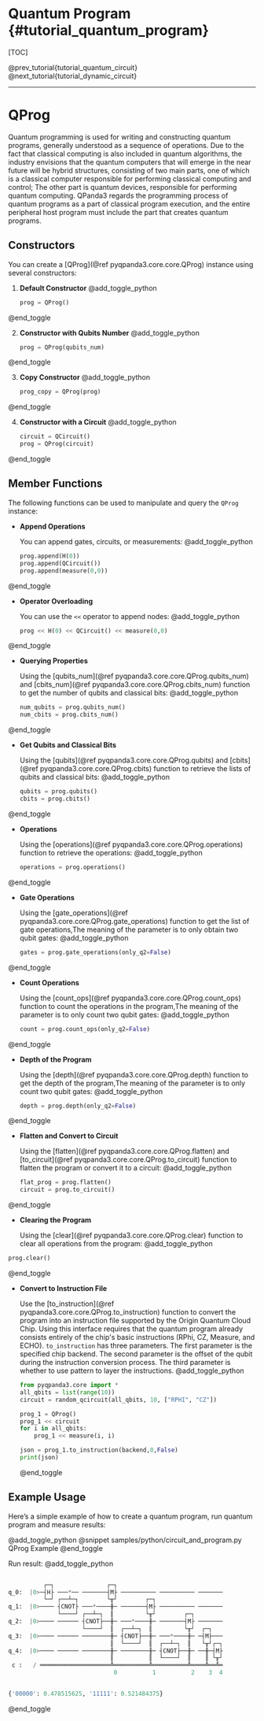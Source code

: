 Quantum Program {#tutorial_quantum_program}
=============================================================

[TOC]

@prev_tutorial{tutorial_quantum_circuit}
@next_tutorial{tutorial_dynamic_circuit}

-------------------------------------------------------------------------------------------------------------------------------
# QProg

Quantum programming is used for writing and constructing quantum programs, generally understood as a sequence of operations. Due to the fact that classical computing is also included in quantum algorithms, the industry envisions that the quantum computers that will emerge in the near future will be hybrid structures, consisting of two main parts, one of which is a classical computer responsible for performing classical computing and control; The other part is quantum devices, responsible for performing quantum computing. QPanda3 regards the programming process of quantum programs as a part of classical program execution, and the entire peripheral host program must include the part that creates quantum programs.

## Constructors

You can create a [QProg](@ref pyqpanda3.core.core.QProg) instance using several constructors:

1. **Default Constructor**
@add_toggle_python
   ```python
   prog = QProg()
   ```
@end_toggle

2. **Constructor with Qubits Number**
@add_toggle_python
   ```python
   prog = QProg(qubits_num)
   ```
@end_toggle

3. **Copy Constructor**
@add_toggle_python
   ```python
   prog_copy = QProg(prog)
   ```
@end_toggle

4. **Constructor with a Circuit**
@add_toggle_python
   ```python
   circuit = QCircuit()
   prog = QProg(circuit)
   ```
@end_toggle

## Member Functions

The following functions can be used to manipulate and query the `QProg` instance:

- **Append Operations**

  You can append gates, circuits, or measurements:
@add_toggle_python
  ```python
  prog.append(H(0))
  prog.append(QCircuit())
  prog.append(measure(0,0))
  ```
@end_toggle

- **Operator Overloading**

  You can use the `<<` operator to append nodes:
@add_toggle_python
  ```python
  prog << H(0) << QCircuit() << measure(0,0)
  ```
@end_toggle


- **Querying Properties**

  Using the [qubits_num](@ref pyqpanda3.core.core.QProg.qubits_num) and [cbits_num](@ref pyqpanda3.core.core.QProg.cbits_num) function to get the number of qubits and classical bits:
@add_toggle_python
  ```python
  num_qubits = prog.qubits_num()
  num_cbits = prog.cbits_num()
  ```
@end_toggle

- **Get Qubits and Classical Bits**

  Using the [qubits](@ref pyqpanda3.core.core.QProg.qubits) and [cbits](@ref pyqpanda3.core.core.QProg.cbits) function to retrieve the lists of qubits and classical bits:
@add_toggle_python
  ```python
  qubits = prog.qubits()
  cbits = prog.cbits()
  ```
@end_toggle

- **Operations**

    Using the [operations](@ref pyqpanda3.core.core.QProg.operations) function to retrieve the operations:
@add_toggle_python
  ```python
  operations = prog.operations()
  ```
@end_toggle

- **Gate Operations**
  
    Using the [gate_operations](@ref pyqpanda3.core.core.QProg.gate_operations) function to get the list of gate operations,The meaning of the parameter is to only obtain two qubit gates:
@add_toggle_python
  ```python
  gates = prog.gate_operations(only_q2=False)
  ```
@end_toggle

- **Count Operations**
  
    Using the [count_ops](@ref pyqpanda3.core.core.QProg.count_ops) function to count the operations in the program,The meaning of the parameter is to only count two qubit gates:
@add_toggle_python
  ```python
  count = prog.count_ops(only_q2=False)
  ```
@end_toggle

- **Depth of the Program**

    Using the [depth](@ref pyqpanda3.core.core.QProg.depth) function to get the depth of the program,The meaning of the parameter is to only count two qubit gates:
@add_toggle_python
  ```python
  depth = prog.depth(only_q2=False)
  ```
@end_toggle

- **Flatten and Convert to Circuit**

     Using the [flatten](@ref pyqpanda3.core.core.QProg.flatten) and [to_circuit](@ref pyqpanda3.core.core.QProg.to_circuit) function to flatten the program or convert it to a circuit:
@add_toggle_python
  ```python
  flat_prog = prog.flatten()
  circuit = prog.to_circuit()
  ```
@end_toggle

- **Clearing the Program**

    Using the [clear](@ref pyqpanda3.core.core.QProg.clear) function to clear all operations from the program:
@add_toggle_python
```python
prog.clear()
```
@end_toggle


- **Convert to Instruction File**

    Use the [to_instruction](@ref pyqpanda3.core.core.QProg.to_instruction) function to convert the program into an instruction file supported by the Origin Quantum Cloud Chip.
Using this interface requires that the quantum program already consists entirely of the chip's basic instructions (RPhi, CZ, Measure, and ECHO).
`to_instruction` has three parameters. The first parameter is the specified chip backend. The second parameter is the offset of the qubit during the instruction conversion process. The third parameter is whether to use pattern to layer the instructions.
  @add_toggle_python
    ```python
    from pyqpanda3.core import *
    all_qbits = list(range(10))
    circuit = random_qcircuit(all_qbits, 10, ["RPHI", "CZ"])

    prog_1 = QProg()
    prog_1 << circuit
    for i in all_qbits:
        prog_1 << measure(i, i)

    json = prog_1.to_instruction(backend,0,False)
    print(json)
    ```
  @end_toggle


## Example Usage

Here’s a simple example of how to create a quantum program, run quantum program and measure results:

@add_toggle_python
@snippet samples/python/circuit_and_program.py QProg Example
@end_toggle

Run result:
@add_toggle_python
```python

          ┌─┐               ┌─┐
q_0:  |0>─┤H├ ───*── ───────┤M├ ────────── ────────── ───────
          └─┘ ┌──┴─┐        └╥┘        ┌─┐
q_1:  |0>──── ┤CNOT├ ───*────╫─ ───────┤M├ ────────── ───────
              └────┘ ┌──┴─┐  ║         └╥┘        ┌─┐
q_2:  |0>──── ────── ┤CNOT├──╫─ ───*────╫─ ───────┤M├ ───────
                     └────┘  ║  ┌──┴─┐  ║         └╥┘  ┌─┐
q_3:  |0>──── ────── ────────╫─ ┤CNOT├──╫─ ───*────╫─ ─┤M├───
                             ║  └────┘  ║  ┌──┴─┐  ║   └╥┘┌─┐
q_4:  |0>──── ────── ────────╫─ ────────╫─ ┤CNOT├──╫─ ──╫─┤M├
                             ║          ║  └────┘  ║    ║ └╥┘
 c :   / ════════════════════╩══════════╩══════════╩════╩══╩═
                              0          1          2    3  4


{'00000': 0.478515625, '11111': 0.521484375}
```
@end_toggle